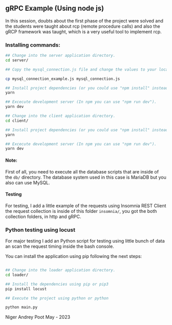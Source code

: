 ## gRPC Example (Using node js)

In this session, doubts about the first phase of the project were solved and the students were taught about rcp (remote procedure calls) and also the gRCP framework was taught, which is a very useful tool to implement rcp.

### Installing commands:

```bash
## Change into the server application directory.
cd server/

## Copy the mysql_connection.js file and change the values to your local enviroment.

cp mysql_connection_example.js mysql_connection.js

## Install project dependencies (or you could use "npm install" instead).
yarn

## Excecute development server (In npm you can use "npm run dev").
yarn dev

## Change into the client application directory.
cd client/

## Install project dependencies (or you could use "npm install" instead).
yarn

## Excecute development server (In npm you can use "npm run dev").
yarn dev
```
#### Note:

First of all, you need to execute all the database scripts that are inside of the `db/` directory. The database system used in this case is MariaDB but you also can use MySQL.

#### Testing

For testing, I add a little example of the requests using Insomnia REST Client the request collection is inside of this folder `insomnia/`, you got the both collection folders, in http and gRPC.

### Python testing using locust

For major testing I add an Python script for testing using little bunch of data an scan the request timing inside the bash console.

You can install the application using pip following the next steps:

```bash

## Change into the loader application directory.
cd loader/

## Install the dependencies using pip or pip3
pip install locust

## Execute the project using python or python

python main.py
```


Niger Andrey Poot May - 2023
